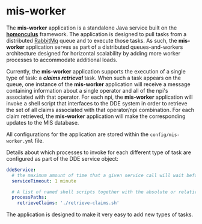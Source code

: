 # mis-worker
The **mis-worker** application is a standalone Java service built on the **[homonculus](https://github.com/doradosystemsadmin/mis-common/tree/master/homonculus-core)** framework.  The application is designed to pull tasks from a distributed [RabbitMq](https://www.rabbitmq.com/) queue and to execute those tasks. As such, the **mis-worker** application serves as part of a distributed queues-and-workers architecture designed for horizontal scalability by adding more worker processes to accommodate additional loads.     

Currently, the **mis-worker** application supports the execution of a single type of task: a ***claims retrieval*** task.  When such a task appears on the queue, one instance of the **mis-worker** application will receive a message containing information about a single operator and all of the npi's associated with that operator.  For each npi, the **mis-worker** application will invoke a shell script that interfaces to the DDE system in order to retrieve the set of all claims associated with that operator/npi combination. For each claim retrieved, the **mis-worker** application will make the corresponding updates to the MIS database.

All configurations for the application are stored within the ```config/mis-worker.yml``` file.

Details about which processes to invoke for each different type of task are configured as part of the DDE service object: 

```yaml
ddeService:
  # the maximum amount of time that a given service call will wait before it times out and throws an exception
  serviceTimeout: 1 minute

  # A list of named shell scripts together with the absolute or relative path to the corresponding executable (paths are relative to the mis-worker/bin directory).
  processPaths:
    retrieveClaims: './retrieve-claims.sh'  
```
The application is designed to make it very easy to add new types of tasks.
